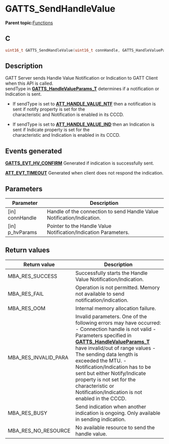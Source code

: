 # GATTS\_SendHandleValue

**Parent topic:**[Functions](GUID-2C0CF1FA-B4E9-4999-9A93-45A167861CC8.md)

## C

```c
uint16_t GATTS_SendHandleValue(uint16_t connHandle, GATTS_HandleValueParams_T *p_hvParams);
```

## Description

GATT Server sends Handle Value Notification or Indication to GATT Client when this API is called.<br />sendType in **[GATTS\_HandleValueParams\_T](GUID-3731E8AB-171C-4192-9D52-2012DB5797FC.md)** determines if a notification or Indication is sent.

-   If sendType is set to **[ATT\_HANDLE\_VALUE\_NTF](GUID-0B817A0F-1AA2-42B6-B93A-41A883437B34.md)** then a notification is sent if notify property is set for the<br />characteristic and Notification is enabled in its CCCD.

-   If sendType is set to **[ATT\_HANDLE\_VALUE\_IND](GUID-0B817A0F-1AA2-42B6-B93A-41A883437B34.md)** then an Indication is sent if Indicate property is set for the<br />characteristic and Indication is enabled in its CCCD.


## Events generated

**[GATTS\_EVT\_HV\_CONFIRM](GUID-506F6039-E62F-4121-8CA8-2335BAF7EFB6.md)** Generated if indication is successfully sent.

**[ATT\_EVT\_TIMEOUT](GUID-506F6039-E62F-4121-8CA8-2335BAF7EFB6.md)** Generated when client does not respond the indication.

## Parameters

|Parameter|Description|
|---------|-----------|
|\[in\] connHandle|Handle of the connection to send Handle Value Notification/Indication.|
|\[in\] p\_hvParams|Pointer to the Handle Value Notification/Indication Parameters.|

## Return values

|Return value|Description|
|------------|-----------|
|MBA\_RES\_SUCCESS|Successfully starts the Handle Value Notification/Indication.|
|MBA\_RES\_FAIL|Operation is not permitted. Memory not available to send notification/indication.|
|MBA\_RES\_OOM|Internal memory allocation failure.|
|MBA\_RES\_INVALID\_PARA|Invalid parameters. One of the following errors may have occurred: - Connection handle is not valid - Parameters specified in **[GATTS\_HandleValueParams\_T](GUID-3731E8AB-171C-4192-9D52-2012DB5797FC.md)** have invalid/out of range values - The sending data length is exceeded the MTU. - Notification/Indication has to be sent but either Notify/Indicate property is not set for the characteristic or Notification/Indication is not enabled in the CCCD.|
|MBA\_RES\_BUSY|Send indication when another indication is ongoing. Only available in sending indication.|
|MBA\_RES\_NO\_RESOURCE|No available resource to send the handle value.|

